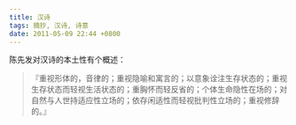 ```yaml
---
title: 汉诗
tags: 摘抄, 汉诗, 诗意
date: 2011-05-09 22:44 +0800
---
```


陈先发对汉诗的本土性有个概述：

> 『重视形体的，音律的；重视隐喻和寓言的；以意象诠注生存状态的；重视生存状态而轻视生活状态的；重胸怀而轻反省的；个体生命隐性在场的；对自然与人世持适应性立场的；依存闲适性而轻视批判性立场的；重视修辞的。』

